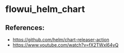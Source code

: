 # flowui_helm_chart

## References:

- https://github.com/helm/chart-releaser-action
- https://www.youtube.com/watch?v=fX2TWxl64yQ 